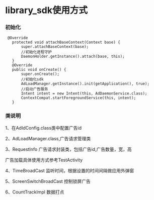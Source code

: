 # library_sdk使用方式
### 初始化

 ```
  @Override
    protected void attachBaseContext(Context base) {
        super.attachBaseContext(base);
        //初始化进程守护
        DaemonHolder.getInstance().attach(base, this);
    }
    @Override
    public void onCreate() {
        super.onCreate();
        //初始化sdk
        AdLoadManager.getInstance().init(getApplication(), true);
        //启动广告服务
        Intent intent = new Intent(this, AdDaemonService.class);
        ContextCompat.startForegroundService(this, intent);
    }
 ```
### 类说明
1、在AdIdConfig.class类中配置广告id

2、AdLoadManager.class,广告请求管理类

3、RequestInfo 广告请求封装类，包括广告id,广告数量，宽，高

广告加载具体使用方式参考TestActivity

4、TimeBroadCast 监听时间，根据设置的时间间隔做应用外弹窗

5、ScreenSwitchBroadCast 控制锁屏广告

6、CountTrackImpl 数据打点




